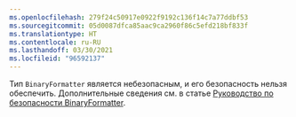 ```yaml
---
ms.openlocfilehash: 279f24c50917e0922f9192c136f14c7a77ddbf53
ms.sourcegitcommit: 05d0087dfca85aac9ca2960f86c5efd218bf833f
ms.translationtype: HT
ms.contentlocale: ru-RU
ms.lasthandoff: 03/30/2021
ms.locfileid: "96592137"
---
```

Тип `BinaryFormatter` является небезопасным, и его безопасность нельзя обеспечить. Дополнительные сведения см. в статье [Руководство по безопасности BinaryFormatter](/dotnet/standard/serialization/binaryformatter-security-guide).
